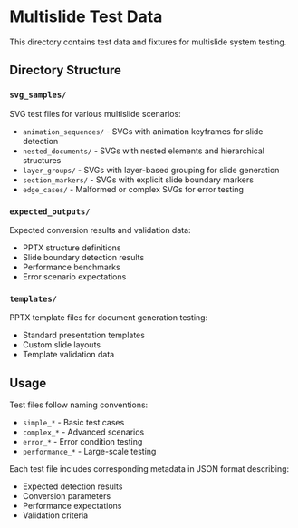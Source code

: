 # Multislide Test Data

This directory contains test data and fixtures for multislide system testing.

## Directory Structure

### `svg_samples/`
SVG test files for various multislide scenarios:
- `animation_sequences/` - SVGs with animation keyframes for slide detection
- `nested_documents/` - SVGs with nested elements and hierarchical structures
- `layer_groups/` - SVGs with layer-based grouping for slide generation
- `section_markers/` - SVGs with explicit slide boundary markers
- `edge_cases/` - Malformed or complex SVGs for error testing

### `expected_outputs/`
Expected conversion results and validation data:
- PPTX structure definitions
- Slide boundary detection results
- Performance benchmarks
- Error scenario expectations

### `templates/`
PPTX template files for document generation testing:
- Standard presentation templates
- Custom slide layouts
- Template validation data

## Usage

Test files follow naming conventions:
- `simple_*` - Basic test cases
- `complex_*` - Advanced scenarios
- `error_*` - Error condition testing
- `performance_*` - Large-scale testing

Each test file includes corresponding metadata in JSON format describing:
- Expected detection results
- Conversion parameters
- Performance expectations
- Validation criteria
